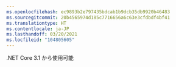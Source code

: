 ```yaml
---
ms.openlocfilehash: ec9893b2e797435bdcab1b9dcb35db9920b46483
ms.sourcegitcommit: 20b4565974d185c7716656a6c63e3cfdbdf4bf41
ms.translationtype: HT
ms.contentlocale: ja-JP
ms.lasthandoff: 03/20/2021
ms.locfileid: "104805605"
---
```

.NET Core 3.1 から使用可能
